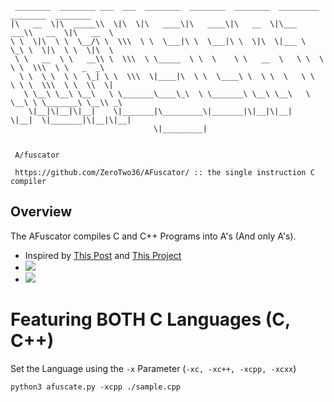 ```
 ________  ________ ___  ___  ________  ________  ________  _________  ________  ________     
|\   __  \|\  _____\\  \|\  \|\   ____\|\   ____\|\   __  \|\___   ___\\   __  \|\   __  \    
\ \  \|\  \ \  \__/\ \  \\\  \ \  \___|\ \  \___|\ \  \|\  \|___ \  \_\ \  \|\  \ \  \|\  \   
 \ \   __  \ \   __\\ \  \\\  \ \_____  \ \  \    \ \   __  \   \ \  \ \ \  \\\  \ \   _  _\  
  \ \  \ \  \ \  \_| \ \  \\\  \|____|\  \ \  \____\ \  \ \  \   \ \  \ \ \  \\\  \ \  \\  \| 
   \ \__\ \__\ \__\   \ \_______\____\_\  \ \_______\ \__\ \__\   \ \__\ \ \_______\ \__\\ _\ 
    \|__|\|__|\|__|    \|_______|\_________\|_______|\|__|\|__|    \|__|  \|_______|\|__|\|__|
                                \|_________|                                                  
                                                                                              
         
 A/fuscator

 https://github.com/ZeroTwo36/AFuscator/ :: the single instruction C compiler
```

## Overview

The AFuscator compiles C and C++ Programs into A's (And only A's).

* Inspired by [This Post](https://www.reddit.com/r/ProgrammerHumor/comments/a52p9v/e/) and [This Project](https://github.com/xoreaxeaxeax/movfuscator)  
* ![](https://python.makes-me-horny.wtf/83ddfb.png)
* ![](https://python.makes-me-horny.wtf/a148ba.png)

# Featuring BOTH C Languages (C, C++)
Set the Language using the `-x` Parameter (`-xc, -xc++, -xcpp, -xcxx`)
```
python3 afuscate.py -xcpp ./sample.cpp
```
